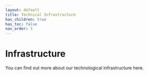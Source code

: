 ```yaml
---
layout: default
title: Technical Infrastructure
has_children: true
has_toc: false
nav_order: 3
---
```

# Infrastructure

You can find out more about our technological infrastructure here.